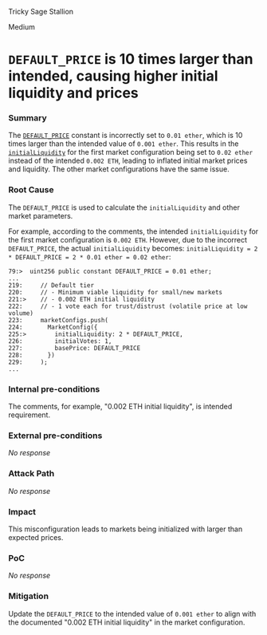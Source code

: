 Tricky Sage Stallion

Medium

# `DEFAULT_PRICE` is 10 times larger than intended, causing higher initial liquidity and prices

### Summary

The [`DEFAULT_PRICE`](https://github.com/sherlock-audit/2024-11-ethos-network-ii/blob/main/ethos/packages/contracts/contracts/ReputationMarket.sol#L79) constant is incorrectly set to `0.01 ether`, which is 10 times larger than the intended value of `0.001 ether`. This results in the [`initialLiquidity`](https://github.com/sherlock-audit/2024-11-ethos-network-ii/blob/main/ethos/packages/contracts/contracts/ReputationMarket.sol#L219-L254) for the first market configuration being set to `0.02 ether` instead of the intended `0.002 ETH`, leading to inflated initial market prices and liquidity. The other market configurations have the same issue.


### Root Cause

The `DEFAULT_PRICE` is used to calculate the `initialLiquidity` and other market parameters.

For example,  according to the comments, the intended `initialLiquidity` for the first market configuration is `0.002 ETH`. However, due to the incorrect `DEFAULT_PRICE`, the actual `initialLiquidity` becomes: `initialLiquidity = 2 * DEFAULT_PRICE = 2 * 0.01 ether = 0.02 ether`:

```solidity
79:>  uint256 public constant DEFAULT_PRICE = 0.01 ether;
...
219:     // Default tier
220:     // - Minimum viable liquidity for small/new markets
221:>    // - 0.002 ETH initial liquidity
222:     // - 1 vote each for trust/distrust (volatile price at low volume)
223:     marketConfigs.push(
224:       MarketConfig({
225:>        initialLiquidity: 2 * DEFAULT_PRICE,
226:         initialVotes: 1,
227:         basePrice: DEFAULT_PRICE
228:       })
229:     );
...
```



### Internal pre-conditions

The comments, for example, "0.002 ETH initial liquidity", is intended requirement.

### External pre-conditions

_No response_

### Attack Path

_No response_

### Impact

This misconfiguration leads to markets being initialized with larger than expected prices.

### PoC

_No response_

### Mitigation

Update the `DEFAULT_PRICE` to the intended value of `0.001 ether` to align with the documented "0.002 ETH initial liquidity" in the market configuration.
